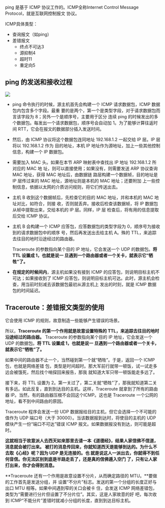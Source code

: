 ping 是基于 ICMP 协议工作的。ICMP全称Internet Control Message Protocol，就是互联网控制报文
协议。

ICMP具体类型：

* 查询报文（如ping）
* 差错报文
  * 终点不可达3
  * 源抑制4
  * 超时11
  * 重定向5

##  ping 的发送和接收过程

![](D:\Work\TyporaNotes\note\计算机网络\趣谈网络协议知识点\pict\7-1.png)

* ping 命令执行的时候，源主机首先会构建一个 ICMP 请求数据包，ICMP 数据包内包含多个字段。最重
  要的是两个，第一个是类型字段，对于请求数据包而言该字段为 8；另外一个是顺序号，主要用于区分
  连续 ping 的时候发出的多个数据包。每发出一个请求数据包，顺序号会自动加 1。为了能够计算往返时
  间 RTT，它会在报文的数据部分插入发送时间。
  
* 然后，由 ICMP 协议将这个数据包连同地址 192.168.1.2 一起交给 IP 层。IP 层将以 192.168.1.2 作为
  目的地址，本机 IP 地址作为源地址，加上一些其他控制信息，构建一个 IP 数据包。
  
* 需要加入 MAC 头。如果在本节 ARP 映射表中查找出 IP 地址 192.168.1.2 所对应的 MAC 地
  址，则可以直接使用；如果没有，则需要发送 ARP 协议查询 MAC 地址，获得 MAC 地址后，由数据链
  路层构建一个数据帧，目的地址是 IP 层传过来的 MAC 地址，源地址则是本机的 MAC 地址；还要附加
  上一些控制信息，依据以太网的介质访问规则，将它们传送出去。
  
* 主机 B 收到这个数据帧后，先检查它的目的 MAC 地址，并和本机的 MAC 地址对比，如符合，则接
  收，否则就丢弃。接收后检查该数据帧，将 IP 数据包从帧中提取出来，交给本机的 IP 层。同样，IP 层
  检查后，将有用的信息提取后交给 ICMP 协议。
  
* 主机 B 会构建一个 ICMP 应答包，应答数据包的类型字段为 0，顺序号为接收到的请求数据包中的顺序
  号，然后再发送出去给主机 A。殊的 TTL，来追踪去往目的地时沿途经过的路由器。
  
  Traceroute 的参数指向某个目的 IP 地址，它会发送一个 UDP 的数据包。**将 TTL 设置成 1，也就是说一
  旦遇到一个路由器或者一个关卡，就表示它“牺牲”了。**
  
* **在规定的时候间内**，源主机如果没有接到 ICMP 的应答包，则说明目标主机不可达；如果接收到了
  ICMP 应答包，则说明目标主机可达。此时，源主机会检查，用当前时刻减去该数据包最初从源主机上
  发出的时刻，就是 ICMP 数据包的时间延迟。

## Traceroute：差错报文类型的使用

它会使用 ICMP 的规则，故意制造一些能够产生错误的场景。

所以，**Traceroute 的第一个作用就是故意设置特殊的 TTL，来追踪去往目的地时沿途经过的路由器。**
Traceroute 的参数指向某个目的 IP 地址，它会发送一个 UDP 的数据包。**将 TTL 设置成 1，也就是说一
旦遇到一个路由器或者一个关卡，就表示它“牺牲”了。**

如果中间的路由器不止一个，当然碰到第一个就“牺牲”。于是，返回一个 ICMP 包，也就是网络差错
包，类型是时间超时。那大军前行就带一顿饭，试一试走多远会被饿死，然后找个哨探回来报告，那我
就知道大军只带一顿饭能走多远了。

接下来，将 TTL 设置为 2。第一关过了，第二关就“牺牲”了，那我就知道第二关有多远。如此反复，直到到达目的主机。这样，Traceroute 就拿到了所有的路由器 IP。当然，有的路由器压根不会回这个ICMP。这也是 Traceroute 一个公网的地址，看不到中间路由的原因。

Traceroute 程序会发送一份 UDP 数据报给目的主机，但它会选择一个不可能的值作为 UDP 端口号（大于 30000）。当该数据报到达时，将使目的主机的 UDP 模块产生一份“端口不可达”错误 ICMP 报文。如果数据报没有到达，则可能是超时。

**这就相当于故意派人去西天如来那里去请一本《道德经》，结果人家信佛不信道，消息就会被打出来。
被打的消息传回来，你就知道西天是能够到达的。为什么不去取《心经》呢？因为 UDP 是无连接的。也
就是说这人一派出去，你就得不到任何音信。你无法区别到底是半路走丢了，还是真的信佛遁入空门
了，只有让人家打出来，你才会得到消息。**

**Traceroute 还有一个作用是故意设置不分片，从而确定路径的 MTU。**要做的工作首先是发送分组，并
设置“不分片”标志。发送的第一个分组的长度正好与出口 MTU 相等。如果中间遇到窄的关口会被卡
住，会发送 ICMP 网络差错包，类型为“需要进行分片但设置了不分片位”。其实，这是人家故意的好
吧，每次收到 ICMP“不能分片”差错时就减小分组的长度，直到到达目标主机。

